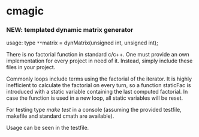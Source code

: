 # cmagic

### NEW: templated dynamic matrix generator
usage:
type ``**``matrix = dynMatrix<type>(unsigned int, unsigned int);

There is no factorial function in standard c/c++. One must provide an own implementation for every project in need of it. Instead, simply include these files in your project.

Commonly loops include terms using the factorial of the iterator. It is highly inefficient to calculate the factorial on every turn, so a function staticFac is introduced with a static variable containing the last computed factorial.
In case the function is used in a new loop, all static variables will be reset.

For testing type *make test* in a console (assuming the provided testfile, makefile and standard cmath are available).

Usage can be seen in the testfile.
